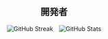 <h2 align="center">開発者</h2> 

<p align="center">
    <span>
        <img src="https://streak-stats.demolab.com?user=DanielBrisch&theme=highcontrast&type=png" alt="GitHub Streak" style="display: inline-block; margin-right: 10px;"/>
    </span>
    <span>
        <img src="https://github-readme-stats.vercel.app/api?username=DanielBrisch&show_icons=true&theme=vision-friendly-dark" alt="GitHub Stats" style="display: inline-block;"/>
    </span>
</p>



